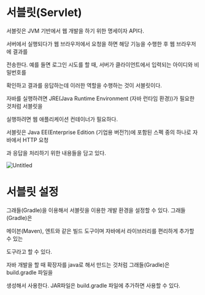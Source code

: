 # 서블릿(Servlet)

서블릿은 JVM 기반에서 웹 개발을 하기 위한 명세이자 API다. 

서버에서 실행되다가 웹 브라우저에서 요청을 하면 해당 기능을 수행한 후 웹 브라우저에 결과를 

전송한다. 예를 들면 로그인 시도를 할 때, 서버가 클라이언트에서 입력되는 아이디와 비밀번호를 

확인하고 결과를 응답하는데 이러한 역할을 수행하는 것이 서블릿이다.

자바를 실행하려면 JRE(Java Runtime Environment (자바 런타임 환경))가 필요한 것처럼 서블릿을 

실행하려면 웹 애플리케이션 컨테이너가 필요하다.

서블릿은 Java EE(Enterprise Edition (기업용 버전?))에 포함된 스펙 중의 하나로 자바에서 HTTP 요청

과 응답을 처리하기 위한 내용들을 담고 있다.

![Untitled](https://prod-files-secure.s3.us-west-2.amazonaws.com/ea204791-94b0-4594-95e9-37705edf8245/a54e20f6-3f64-4354-9b55-b5cbb0466e80/Untitled.png)

# 서블릿 설정

그래들(Gradle)을 이용해서 서블릿을 이용한 개발 환경을 설정할 수 있다. 그래들(Gradle)은

메이븐(Maven), 엔트와 같은 빌드 도구이며 자바에서 라이브러리를 편리하게 추가할 수 있는

도구라고 할 수 있다. 

자바 개발을 할 때 확장자를 java로 해서 만드는 것처럼 그래들(Gradle)은 build.gradle 파일을

생성해서 사용한다. JAR파일은 build.gradle 파일에 추가하면 사용할 수 있다.
